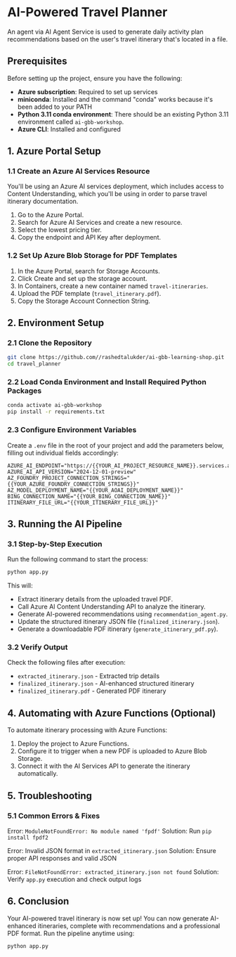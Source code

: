 # AI-Powered Travel Planner

An agent via AI Agent Service is used to generate daily activity plan recommendations based on the user's travel itinerary that's located in a file.

## Prerequisites

Before setting up the project, ensure you have the following:
- **Azure subscription**: Required to set up services
- **miniconda**: Installed and the command "conda" works because it's been added to your PATH
- **Python 3.11 conda environment**: There should be an existing Python 3.11 environment called `ai-gbb-workshop`.
- **Azure CLI**: Installed and configured

## 1. Azure Portal Setup

### 1.1 Create an Azure AI Services Resource
You'll be using an Azure AI services deployment, which includes access to Content Understanding, which you'll be using in order to parse travel itinerary documentation. 
1. Go to the Azure Portal.
2. Search for Azure AI Services and create a new resource.
3. Select the lowest pricing tier.
4. Copy the endpoint and API Key after deployment.

### 1.2 Set Up Azure Blob Storage for PDF Templates
1. In the Azure Portal, search for Storage Accounts.
2. Click Create and set up the storage account.
3. In Containers, create a new container named `travel-itineraries`.
4. Upload the PDF template (`travel_itinerary.pdf`).
5. Copy the Storage Account Connection String.

## 2. Environment Setup

### 2.1 Clone the Repository
```bash
git clone https://github.com//rashedtalukder/ai-gbb-learning-shop.git
cd travel_planner
```

### 2.2 Load Conda Environment and Install Required Python Packages
```bash
conda activate ai-gbb-workshop
pip install -r requirements.txt
```

### 2.3 Configure Environment Variables
Create a `.env` file in the root of your project and add the parameters below, filling out individual fields accordingly:
```env
AZURE_AI_ENDPOINT="https://{{YOUR_AI_PROJECT_RESOURCE_NAME}}.services.ai.azure.com"
AZURE_AI_API_VERSION="2024-12-01-preview"
AZ_FOUNDRY_PROJECT_CONNECTION_STRINGS="{{YOUR_AZURE_FOUNDRY_CONNECTION_STRINGS}}"
AZ_MODEL_DEPLOYMENT_NAME="{{YOUR_AOAI_DEPLOYMENT_NAME}}"
BING_CONNECTION_NAME="{{YOUR_BING_CONNECTION_NAME}}"
ITINERARY_FILE_URL="{{YOUR_ITINERARY_FILE_URL}}"
```

## 3. Running the AI Pipeline

### 3.1 Step-by-Step Execution
Run the following command to start the process:
```bash
python app.py
```
This will:
- Extract itinerary details from the uploaded travel PDF.
- Call Azure AI Content Understanding API to analyze the itinerary.
- Generate AI-powered recommendations using `recommendation_agent.py`.
- Update the structured itinerary JSON file (`finalized_itinerary.json`).
- Generate a downloadable PDF itinerary (`generate_itinerary_pdf.py`).

### 3.2 Verify Output
Check the following files after execution:
- `extracted_itinerary.json` - Extracted trip details
- `finalized_itinerary.json` - AI-enhanced structured itinerary
- `finalized_itinerary.pdf` - Generated PDF itinerary

## 4. Automating with Azure Functions (Optional)
To automate itinerary processing with Azure Functions:
1. Deploy the project to Azure Functions.
2. Configure it to trigger when a new PDF is uploaded to Azure Blob Storage.
3. Connect it with the AI Services API to generate the itinerary automatically.

## 5. Troubleshooting

### 5.1 Common Errors & Fixes
Error: `ModuleNotFoundError: No module named 'fpdf'`
Solution: Run `pip install fpdf2`

Error: Invalid JSON format in `extracted_itinerary.json`
Solution: Ensure proper API responses and valid JSON

Error: `FileNotFoundError: extracted_itinerary.json not found`
Solution: Verify `app.py` execution and check output logs

## 6. Conclusion
Your AI-powered travel itinerary is now set up! You can now generate AI-enhanced itineraries,
complete with recommendations and a professional PDF format.
Run the pipeline anytime using:
```bash
python app.py
```